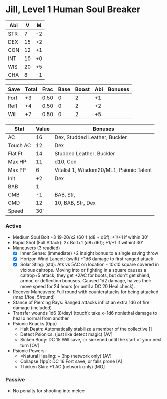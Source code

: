# Jill, Level 1 Human Soul Breaker

Abi | V  | M
----|----|---
STR |  7 | -2
DEX | 15 | +2
CON | 12 | +1
INT | 10 | +0
WIS | 20 | +5
CHA |  8 | -1

Save | Total | Frac | Base | Boost | Abi | Bonuses
-----|-------|------|------|-------|-----|--------
Fort |  +3   | 0.50 |  0   |   2   | +1  |
Refl |  +4   | 0.50 |  0   |   2   | +2  |
Will |  +7   | 0.50 |  0   |   2   | +5  |

Stat    | Value         | Bonuses
--------|---------------|---------
AC      | 16            | Dex, Studded Leather, Buckler
Touch AC| 12            | Dex
Flat Ft | 14            | Studded Leather, Buckler
Max HP  | 11            | d10, Con
Max PP  |  6            | Vitalist 1, Wisdom20/ML1, Psionic Talent
Init    | +2            | Dex
BAB     | 1             |
CMB     | -1            | BAB, Str,
CMD     | 12            | 10, BAB, Str, Dex
Speed   | 30'           |

### Active
* Medium Soul Bolt +3 19-20/x2 (60') (d8 + d6f); +1/+1 if within 30'
* Rapid Shot (Full Attack): 2x Bolt+1 (d8+d6f); +1/+1 if withint 30'
* Maneuvers (3 readied)
  - [x] Inner Sense: (immediate) +2 insight bonus to a single saving throw
  - [x] Horizon Wind Lancet: (swift) +1d6 damage to first ranged attack
  - [x] Solar Sting: (std): Atk vs 5AC on location - 10x10 square covered in vicious caltrops.
        Moving into or fighting in a square causes a caltrop+5 attack; they get +2AC for boots,
        but don't get shield, armor, or deflection bonuses. Caused 1d2 damage, halves their move
        speed for 24 hours (or until a DC 20 Heal check).
* Recover Maneuvers: Full round with counterattacks for being attacked (max 1/foe, 5/round)
* Stance of Piercing Rays: Ranged attacks inflict an extra 1d6 of fire damage (included)
* Transfer wounds 1d6 (8/day) (touch): take x=1d6 nonlethal damage to heal x normal from another
* Psionic Knacks (0pp)
  - Halt Death: Automatically stabilize a member of the collective []
  - Detect Psionics: (just like detect magic) [AV]
  - Sicken Body: DC 15 Will save, or sickened until the start of your next turn [OV]
* Psionic Powers:
  - *Natural Healing: + 3hp (network only) [AV]
  - Collapse (1pp): DC 16 Fort save, or falls prone [A]
  - Thicken Skin: +1 AC (network only) [MO]

### Passive
* No penalty for shooting into melee
